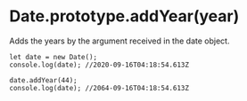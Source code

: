 # Date.prototype.addYear(year)

Adds the years by the argument received in the date object.

```
let date = new Date();
console.log(date); //2020-09-16T04:18:54.613Z

date.addYear(44);
console.log(date); //2064-09-16T04:18:54.613Z
```
